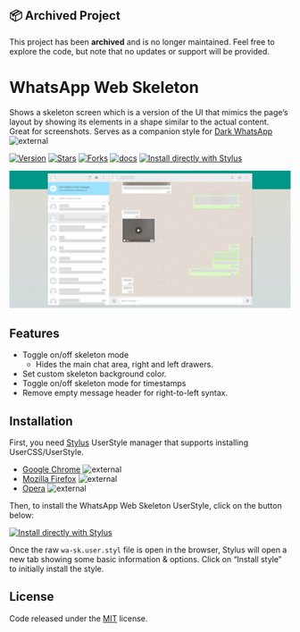 ## 📦 Archived Project

This project has been **archived** and is no longer maintained. Feel free to explore the code, but note that no updates or support will be provided. 

# WhatsApp Web Skeleton

Shows a skeleton screen which is a version of the UI that mimics the page’s layout by showing its elements in a shape similar to the actual content. Great for screenshots.
Serves as a companion style for [Dark WhatsApp](https://github.com/vednoc/dark-whatsapp) ![external](https://user-images.githubusercontent.com/136959/44433186-de548e80-a56a-11e8-8947-d3331bd6d7a1.png)

[![Version](https://img.shields.io/github/v/tag/E-RELevant/whatsapp-web-skeleton.svg?label=version&style=flat)](https://github.com/E-RELevant/whatsapp-web-skeleton/commits/master)
[![Stars](https://img.shields.io/github/stars/E-RELevant/whatsapp-web-skeleton.svg?style=flat)](https://github.com/E-RELevant/whatsapp-web-skeleton/stargazers)
[![Forks](https://img.shields.io/github/forks/E-RELevant/whatsapp-web-skeleton.svg?color=007ec6&style=flat)](https://github.com/E-RELevant/WhatsApp-Web-Skeleton/network/members)
[![docs](https://img.shields.io/badge/docs-on%20GitHub-007ec6.svg?&style=flat)](https://github.com/E-RELevant/whatsapp-web-skeleton/wiki)
[![Install directly with Stylus](https://img.shields.io/badge/Install%20directly%20with-Stylus-006666.svg?longCache=true&style=flat)](https://raw.githubusercontent.com/E-RELevant/WhatsApp-Web-Skeleton/master/wa-sk.user.styl)

![preview](https://raw.githubusercontent.com/E-RELevant/WhatsApp-Web-Skeleton/master/images/preview.png)

## Features

- Toggle on/off skeleton mode
  - Hides the main chat area, right and left drawers.
- Set custom skeleton background color.
- Toggle on/off skeleton mode for timestamps
- Remove empty message header for right-to-left syntax.

## Installation

First, you need [Stylus](https://add0n.com/stylus.html) UserStyle manager that supports installing UserCSS/UserStyle.
- [Google Chrome](https://chrome.google.com/webstore/detail/stylus/clngdbkpkpeebahjckkjfobafhncgmne) ![external](https://user-images.githubusercontent.com/136959/44433186-de548e80-a56a-11e8-8947-d3331bd6d7a1.png)
- [Mozilla Firefox](https://addons.mozilla.org/firefox/addon/styl-us/) ![external](https://user-images.githubusercontent.com/136959/44433186-de548e80-a56a-11e8-8947-d3331bd6d7a1.png)
- [Opera](https://addons.opera.com/extensions/details/stylus/) ![external](https://user-images.githubusercontent.com/136959/44433186-de548e80-a56a-11e8-8947-d3331bd6d7a1.png)

Then, to install the WhatsApp Web Skeleton UserStyle, click on the button below:

[![Install directly with Stylus][badge]][style]

[badge]: https://img.shields.io/badge/Install%20directly%20with-Stylus-006666.svg?longCache=true&style=flat
[style]: https://raw.githubusercontent.com/E-RELevant/WhatsApp-Web-Skeleton/master/wa-sk.user.styl

Once the raw `wa-sk.user.styl` file is open in the browser, Stylus will open a new tab showing some basic information & options.
Click on “Install style” to initially install the style.

## License
Code released under the [MIT](LICENSE) license.

